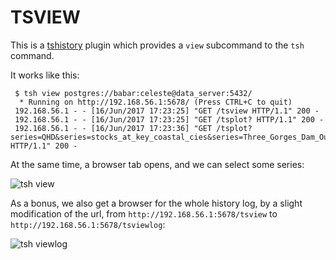 TSVIEW
========

This is a [tshistory][tshistory] plugin which provides a `view` subcommand to the
`tsh` command.

[tshistory]: https://bitbucket.org/pythonian/tshistory

It works like this:

```shell
 $ tsh view postgres://babar:celeste@data_server:5432/
  * Running on http://192.168.56.1:5678/ (Press CTRL+C to quit)
 192.168.56.1 - - [16/Jun/2017 17:23:25] "GET /tsview HTTP/1.1" 200 -
 192.168.56.1 - - [16/Jun/2017 17:23:25] "GET /tsplot? HTTP/1.1" 200 -
 192.168.56.1 - - [16/Jun/2017 17:23:36] "GET /tsplot?series=QHD&series=stocks_at_key_coastal_cies&series=Three_Gorges_Dam_Outflow HTTP/1.1" 200 -
```

At the same time, a browser tab opens, and we can select some series:

![tsh view](https://bitbucket.org/pythonian/tsview/downloads/tsview.png)


As a bonus, we also get a browser for the whole history log, by a
slight modification of the url, from `http://192.168.56.1:5678/tsview`
to `http://192.168.56.1:5678/tsviewlog`:

![tsh viewlog](https://bitbucket.org/pythonian/tsview/downloads/tsviewlog.png)

